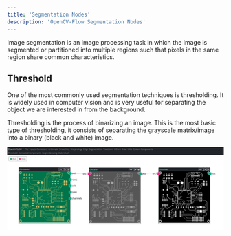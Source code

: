 ```yaml
---
title: 'Segmentation Nodes'
description: 'OpenCV-Flow Segmentation Nodes'
---
```


Image segmentation is an image processing task in which the image is segmented or partitioned into multiple regions such that pixels in the same region share common characteristics.

## Threshold

One of the most commonly used segmentation techniques is thresholding. It is widely used in computer vision and is very useful for separating the object we are interested in from the background.

Thresholding is the process of binarizing an image. This is the most basic type of thresholding, it consists of separating the grayscale matrix/image into a binary (black and white) image.

![Threshold](../../assets/segmetation/threshold.png)